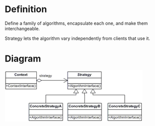 # Definition
Define a family of algorithms, encapsulate each one, and make them interchangeable.

Strategy lets the algorithm vary independently from clients that use it.

# Diagram
![Singleton](uml-diagram.gif)
